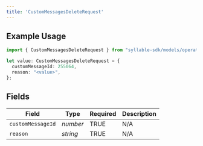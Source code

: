 ```yaml
---
title: 'CustomMessagesDeleteRequest'
---
```


## Example Usage

```typescript
import { CustomMessagesDeleteRequest } from "syllable-sdk/models/operations";

let value: CustomMessagesDeleteRequest = {
  customMessageId: 255064,
  reason: "<value>",
};
```

## Fields

| Field              | Type               | Required           | Description        |
| ------------------ | ------------------ | ------------------ | ------------------ |
| `customMessageId`  | *number*           | TRUE | N/A                |
| `reason`           | *string*           | TRUE | N/A                |